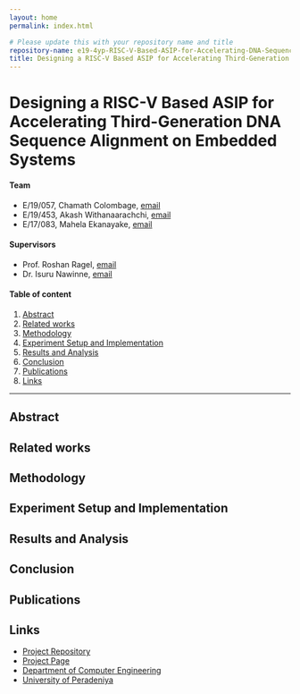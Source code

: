 ```yaml
---
layout: home
permalink: index.html

# Please update this with your repository name and title
repository-name: e19-4yp-RISC-V-Based-ASIP-for-Accelerating-DNA-Sequence-Alignment-on-Embedded-Systems
title: Designing a RISC-V Based ASIP for Accelerating Third-Generation DNA Sequence Alignment on Embedded Systems
---
```


[comment]: # "This is the standard layout for the project, but you can clean this and use your own template"

# Designing a RISC-V Based ASIP for Accelerating Third-Generation DNA Sequence Alignment on Embedded Systems

#### Team

- E/19/057, Chamath Colombage, [email](mailto:e19057@eng.pdn.ac.lk)
- E/19/453, Akash Withanaarachchi, [email](mailto:e19453@eng.pdn.ac.lk)
- E/17/083, Mahela Ekanayake, [email](mailto:e17083@eng.pdn.ac.lk)

#### Supervisors

- Prof. Roshan Ragel, [email](mailto:roshanr@eng.pdn.ac.lk)
- Dr. Isuru Nawinne, [email](mailto:isurunawinne@eng.pdn.ac.lk)

#### Table of content

1. [Abstract](#abstract)
2. [Related works](#related-works)
3. [Methodology](#methodology)
4. [Experiment Setup and Implementation](#experiment-setup-and-implementation)
5. [Results and Analysis](#results-and-analysis)
6. [Conclusion](#conclusion)
7. [Publications](#publications)
8. [Links](#links)

---

<!-- 
DELETE THIS SAMPLE before publishing to GitHub Pages !!!
This is a sample image, to show how to add images to your page. To learn more options, please refer [this](https://projects.ce.pdn.ac.lk/docs/faq/how-to-add-an-image/)
![Sample Image](./images/sample.png) 
-->


## Abstract

## Related works

## Methodology

## Experiment Setup and Implementation

## Results and Analysis

## Conclusion

## Publications
[//]: # "Note: Uncomment each once you uploaded the files to the repository"

<!-- 1. [Semester 7 report](./) -->
<!-- 2. [Semester 7 slides](./) -->
<!-- 3. [Semester 8 report](./) -->
<!-- 4. [Semester 8 slides](./) -->
<!-- 5. Author 1, Author 2 and Author 3 "Research paper title" (2021). [PDF](./). -->


## Links

[//]: # ( NOTE: EDIT THIS LINKS WITH YOUR REPO DETAILS )

- [Project Repository](https://github.com/cepdnaclk/e19-4yp-RISC-V-Based-ASIP-for-Accelerating-DNA-Sequence-Alignment-on-Embedded-Systems)
- [Project Page](https://cepdnaclk.github.io/e19-4yp-RISC-V-Based-ASIP-for-Accelerating-DNA-Sequence-Alignment-on-Embedded-Systems/)
- [Department of Computer Engineering](http://www.ce.pdn.ac.lk/)
- [University of Peradeniya](https://eng.pdn.ac.lk/)

[//]: # "Please refer this to learn more about Markdown syntax"
[//]: # "https://github.com/adam-p/markdown-here/wiki/Markdown-Cheatsheet"
